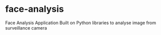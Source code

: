 # face-analysis
Face Analysis Application Built on Python libraries to analyse image from surveillance camera
